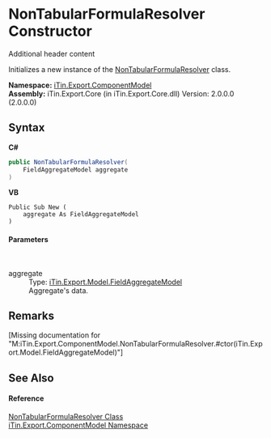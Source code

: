 # NonTabularFormulaResolver Constructor 
Additional header content 

Initializes a new instance of the <a href="T_iTin_Export_ComponentModel_NonTabularFormulaResolver">NonTabularFormulaResolver</a> class.

**Namespace:**&nbsp;<a href="N_iTin_Export_ComponentModel">iTin.Export.ComponentModel</a><br />**Assembly:**&nbsp;iTin.Export.Core (in iTin.Export.Core.dll) Version: 2.0.0.0 (2.0.0.0)

## Syntax

**C#**<br />
``` C#
public NonTabularFormulaResolver(
	FieldAggregateModel aggregate
)
```

**VB**<br />
``` VB
Public Sub New ( 
	aggregate As FieldAggregateModel
)
```


#### Parameters
&nbsp;<dl><dt>aggregate</dt><dd>Type: <a href="T_iTin_Export_Model_FieldAggregateModel">iTin.Export.Model.FieldAggregateModel</a><br />Aggregate's data.</dd></dl>

## Remarks
\[Missing <remarks> documentation for "M:iTin.Export.ComponentModel.NonTabularFormulaResolver.#ctor(iTin.Export.Model.FieldAggregateModel)"\]

## See Also


#### Reference
<a href="T_iTin_Export_ComponentModel_NonTabularFormulaResolver">NonTabularFormulaResolver Class</a><br /><a href="N_iTin_Export_ComponentModel">iTin.Export.ComponentModel Namespace</a><br />